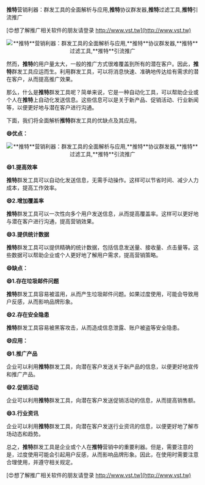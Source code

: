 **推特**营销利器：群发工具的全面解析与应用,**推特**协议群发器,**推特**过滤工具,**推特**引流推广

[😍想了解推广相关软件的朋友请登录 http://www.vst.tw](http://www.vst.tw)

 <center><img src="https://vst.tw/MP4/tuiguang/png/7.png" alt="**推特**营销利器：群发工具的全面解析与应用,**推特**协议群发器,**推特**过滤工具,**推特**引流推广"></center>

然而，**推特**的用户量太大，一般的推广方式很难覆盖到所有的潜在客户。因此，**推特**群发工具应运而生。利用群发工具，可以将消息快速、准确地传达给有需求的潜在客户，从而提高推广效果。

那么，什么是**推特**群发工具呢？简单来说，它是一种自动化工具，可以帮助企业或个人在**推特**上自动化发送信息。这些信息可以是关于新产品、促销活动、行业新闻等，以便更好地与潜在客户进行沟通。

下面，我们将全面解析**推特**群发工具的优缺点及其应用。

**😄优点：**

 <center><img src="https://vst.tw/MP4/tuiguang/png/4.png" alt="**推特**营销利器：群发工具的全面解析与应用,**推特**协议群发器,**推特**过滤工具,**推特**引流推广"></center>

**😄1.提高效率**

**推特**群发工具可以自动化发送信息，无需手动操作。这样可以节省时间、减少人力成本，提高工作效率。

**😄2.增加覆盖率**

**推特**群发工具可以一次性向多个用户发送信息，从而提高覆盖率。这样可以更好地与潜在客户进行沟通，提高营销效果。

**😄3.提供统计数据**

**推特**群发工具可以提供精确的统计数据，包括信息发送量、接收量、点击量等。这些数据可以帮助企业或个人更好地了解用户需求，提高营销策略。

**😄缺点：**

**😄1.存在垃圾邮件问题**

**推特**群发工具容易被滥用，从而产生垃圾邮件问题。如果过度使用，可能会导致用户反感，从而影响品牌形象。

**😄2.存在安全隐患**

**推特**群发工具容易被黑客攻击，从而造成信息泄露、账户被盗等安全隐患。

**😄应用：**

**😄1.推广产品**

企业可以利用**推特**群发工具，向潜在客户发送关于新产品的信息，以便更好地宣传和推广产品。

**😄2.促销活动**

企业可以利用**推特**群发工具，向潜在客户发送促销活动的信息，从而提高销售额。

**😄3.行业资讯**

企业可以利用**推特**群发工具，向潜在客户发送行业资讯的信息，以便更好地了解市场动态和趋势。

总之，**推特**群发工具是企业或个人在**推特**营销中的重要利器。但是，需要注意的是，过度使用可能会引起用户反感，从而影响品牌形象。因此，在使用时需要注意合理使用，并遵守相关规定。

[😍想了解推广相关软件的朋友请登录 http://www.vst.tw](http://www.vst.tw)



